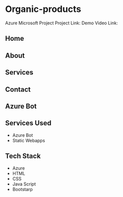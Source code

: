 # Organic-products
Azure  Microsoft Project
Project Link:
Demo Video Link:

## Home

## About

## Services

## Contact
 
## Azure Bot

## Services Used
- Azure Bot
- Static Webapps

## Tech Stack
- Azure
- HTML
- CSS
- Java Script
- Bootstarp


